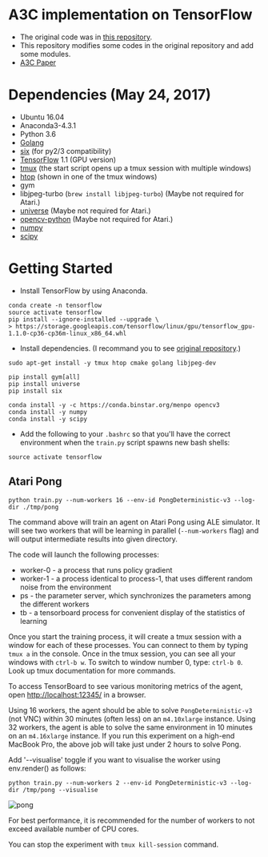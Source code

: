 # A3C implementation on TensorFlow

* The original code was in [this repository](https://github.com/openai/universe-starter-agent).
* This repository modifies some codes in the original repository and add some modules.  
* [A3C Paper](https://arxiv.org/abs/1602.01783)

# Dependencies (May 24, 2017)

* Ubuntu 16.04
* Anaconda3-4.3.1
* Python 3.6
* [Golang](https://golang.org/doc/install)
* [six](https://pypi.python.org/pypi/six) (for py2/3 compatibility)
* [TensorFlow](https://www.tensorflow.org/) 1.1 (GPU version)
* [tmux](https://tmux.github.io/) (the start script opens up a tmux session with multiple windows)
* [htop](https://hisham.hm/htop/) (shown in one of the tmux windows)
* gym
* libjpeg-turbo (`brew install libjpeg-turbo`) (Maybe not required for Atari.)
* [universe](https://pypi.python.org/pypi/universe) (Maybe not required for Atari.)
* [opencv-python](https://pypi.python.org/pypi/opencv-python) (Maybe not required for Atari.)
* [numpy](https://pypi.python.org/pypi/numpy)
* [scipy](https://pypi.python.org/pypi/scipy)

# Getting Started
* Install TensorFlow by using Anaconda.
```
conda create -n tensorflow
source activate tensorflow
pip install --ignore-installed --upgrade \
> https://storage.googleapis.com/tensorflow/linux/gpu/tensorflow_gpu-1.1.0-cp36-cp36m-linux_x86_64.whl
```

* Install dependencies. (I recommand you to see [original repository](https://github.com/openai/universe-starter-agent).)
```
sudo apt-get install -y tmux htop cmake golang libjpeg-dev

pip install gym[all]
pip install universe
pip install six

conda install -y -c https://conda.binstar.org/menpo opencv3
conda install -y numpy
conda install -y scipy
```

* Add the following to your `.bashrc` so that you'll have the correct environment when the `train.py` script spawns new bash shells:
```
source activate tensorflow
```

## Atari Pong

`python train.py --num-workers 16 --env-id PongDeterministic-v3 --log-dir ./tmp/pong`

The command above will train an agent on Atari Pong using ALE simulator.
It will see two workers that will be learning in parallel (`--num-workers` flag) and will output intermediate results into given directory.

The code will launch the following processes:
* worker-0 - a process that runs policy gradient
* worker-1 - a process identical to process-1, that uses different random noise from the environment
* ps - the parameter server, which synchronizes the parameters among the different workers
* tb - a tensorboard process for convenient display of the statistics of learning

Once you start the training process, it will create a tmux session with a window for each of these processes. You can connect to them by typing `tmux a` in the console.
Once in the tmux session, you can see all your windows with `ctrl-b w`.
To switch to window number 0, type: `ctrl-b 0`. Look up tmux documentation for more commands.

To access TensorBoard to see various monitoring metrics of the agent, open [http://localhost:12345/](http://localhost:12345/) in a browser.

Using 16 workers, the agent should be able to solve `PongDeterministic-v3` (not VNC) within 30 minutes (often less) on an `m4.10xlarge` instance.
Using 32 workers, the agent is able to solve the same environment in 10 minutes on an `m4.16xlarge` instance.
If you run this experiment on a high-end MacBook Pro, the above job will take just under 2 hours to solve Pong.

Add '--visualise' toggle if you want to visualise the worker using env.render() as follows:

`python train.py --num-workers 2 --env-id PongDeterministic-v3 --log-dir /tmp/pong --visualise`

![pong](https://github.com/openai/universe-starter-agent/raw/master/imgs/tb_pong.png "Pong")

For best performance, it is recommended for the number of workers to not exceed available number of CPU cores.

You can stop the experiment with `tmux kill-session` command.
